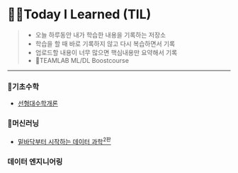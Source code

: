 # 🧑‍💻Today I Learned (TIL)
>  * 오늘 하루동안 내가 학습한 내용을 기록하는 저장소 
>  * 학습을 할 때 바로 기록하지 않고 다시 복습하면서 기록
>  * 업로드할 내용이 너무 많으면 핵심내용만 요약해서 기록 
>  * 🤖TEAMLAB ML/DL Boostcourse
----------------------------------------------------------------------------------------------------------------------

### 📝기초수학
* [선형대수학개론](https://github.com/kkyuhun94/TIL/tree/master/LinearAlgebra)

### 🤖머신러닝
* [밑바닥부터 시작하는 데이터 과학<sup>2판</sup>](https://github.com/kkyuhun94/TIL/tree/master/DataScience_from_Scratch)

### 데이터 엔지니어링
